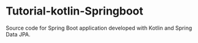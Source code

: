 # Tutorial-kotlin-Springboot
Source code for Spring Boot application developed with Kotlin and Spring Data JPA.
